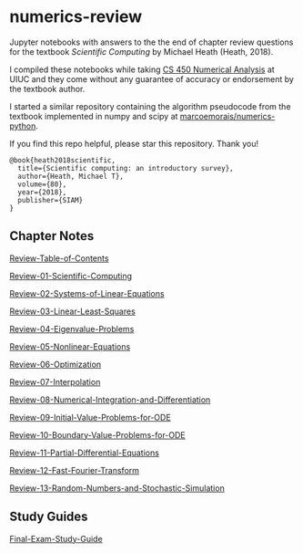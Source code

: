 # numerics-review

Jupyter notebooks with answers to the the end of chapter review questions for the textbook _Scientific Computing_ by Michael Heath (Heath, 2018).

I compiled these notebooks while taking [CS 450 Numerical Analysis](https://cs.illinois.edu/academics/courses/cs450) at UIUC and they come without any guarantee of accuracy or endorsement by the textbook author.

I started a similar repository containing the algorithm pseudocode from the textbook implemented in numpy and scipy at [marcoemorais/numerics-python](https://github.com/marcoemorais/numerics-python).

If you find this repo helpful, please star this repository. Thank you!

```
@book{heath2018scientific,
  title={Scientific computing: an introductory survey},
  author={Heath, Michael T},
  volume={80},
  year={2018},
  publisher={SIAM}
}
```

## Chapter Notes

[Review-Table-of-Contents](Review-Table-of-Contents.ipynb)

[Review-01-Scientific-Computing](Review-01-Scientific-Computing.ipynb)

[Review-02-Systems-of-Linear-Equations](Review-02-Systems-of-Linear-Equations.ipynb)

[Review-03-Linear-Least-Squares](Review-03-Linear-Least-Squares.ipynb)

[Review-04-Eigenvalue-Problems](Review-04-Eigenvalue-Problems.ipynb)

[Review-05-Nonlinear-Equations](Review-05-Nonlinear-Equations.ipynb)

[Review-06-Optimization](Review-06-Optimization.ipynb)

[Review-07-Interpolation](Review-07-Interpolation.ipynb)

[Review-08-Numerical-Integration-and-Differentiation](Review-08-Numerical-Integration-and-Differentiation.ipynb)

[Review-09-Initial-Value-Problems-for-ODE](Review-09-Initial-Value-Problems-for-ODE.ipynb)

[Review-10-Boundary-Value-Problems-for-ODE](Review-10-Boundary-Value-Problems-for-ODE.ipynb)

[Review-11-Partial-Differential-Equations](Review-11-Partial-Differential-Equations.ipynb)

[Review-12-Fast-Fourier-Transform](Review-12-Fast-Fourier-Transform.ipynb)

[Review-13-Random-Numbers-and-Stochastic-Simulation](Review-13-Random-Numbers-and-Stochastic-Simulation.ipynb)

## Study Guides

[Final-Exam-Study-Guide](Final-Exam-Study-Guide.ipynb)
